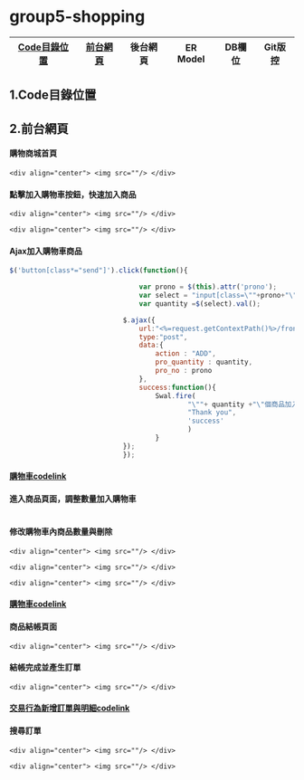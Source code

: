 # group5-shopping

| [Code目錄位置](#1) | [前台網頁](#2) | 後台網頁 | ER Model | DB欄位 | Git版控 |
| ----------------------- |:---------------:| ---- | -------- | ---- | ----- |


## <span id="1">1.Code目錄位置</span>

## <span id="2">2.前台網頁</span>

#### 購物商城首頁

`<div align="center"> <img src=""/> </div>`

#### 點擊加入購物車按鈕，快速加入商品

`<div align="center"> <img src=""/> </div>`

`<div align="center"> <img src=""/> </div>`

#### Ajax加入購物車商品

```js
$('button[class*="send"]').click(function(){

                                var prono = $(this).attr('prono');
                                var select = "input[class=\""+prono+"\"]";
                                var quantity =$(select).val();

                            $.ajax({
                                url:"<%=request.getContextPath()%>/front_end/shopping_product/shopping_product.do",
                                type:"post",
                                data:{
                                    action : "ADD",
                                    pro_quantity : quantity,
                                    pro_no : prono
                                },
                                success:function(){
                                    Swal.fire(
                                            "\""+ quantity +"\"個商品加入購物車成功!",
                                            "Thank you",
                                            'success'
                                            )
                                    }
                            });
                            });
```

#### [購物車codelink]()

#### 進入商品頁面，調整數量加入購物車

<div align="center"> <img src=""/> </div>

#### 修改購物車內商品數量與刪除

`<div align="center"> <img src=""/> </div>`

`<div align="center"> <img src=""/> </div>`

`<div align="center"> <img src=""/> </div>`

#### [購物車codelink]()

#### 商品結帳頁面

`<div align="center"> <img src=""/> </div>`

#### 結帳完成並產生訂單

`<div align="center"> <img src=""/> </div>`

#### [交易行為新增訂單與明細codelink]()

#### 搜尋訂單

`<div align="center"> <img src=""/> </div>`

`<div align="center"> <img src=""/> </div>`
